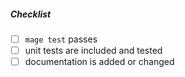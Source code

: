 <!--
Thank you for your pull request. Please provide a description above and review
the requirements below.

Bug fixes and new features should include unit tests.

Contributors guide: https://github.com/mirth/confluence-go-api/blob/master/CONTRIBUTING.md
-->

##### Checklist
<!-- Remove items that do not apply. For completed items, change [ ] to [x]. -->

- [ ] `mage test` passes
- [ ] unit tests are included and tested
- [ ] documentation is added or changed

